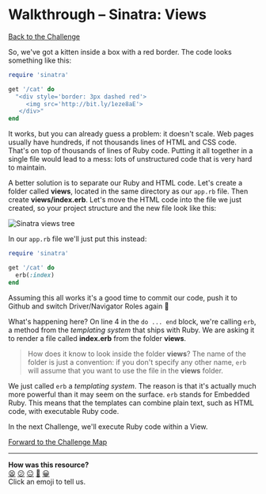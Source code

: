 # Walkthrough – Sinatra: Views

[Back to the Challenge](../sinatra_views.md)

So, we've got a kitten inside a box with a red border. The code looks something like this:

````ruby
require 'sinatra'

get '/cat' do
  "<div style='border: 3px dashed red'>
     <img src='http://bit.ly/1eze8aE'>
   </div>"
end
````

It works, but you can already guess a problem: it doesn't scale. Web pages usually have hundreds, if not thousands lines of HTML and CSS code. That's on top of thousands of lines of Ruby code. Putting it all together in a single file would lead to a mess: lots of unstructured code that is very hard to maintain.

A better solution is to separate our Ruby and HTML code. Let's create a folder called **views**, located in the same directory as our `app.rb` file. Then create **views/index.erb**. Let's move the HTML code into the file we just created, so your project structure and the new file look like this:

![Sinatra views tree](../images/sinatra_views_tree.png)

In our `app.rb` file we'll just put this instead:

````ruby
require 'sinatra'

get '/cat' do
  erb(:index)
end
````

Assuming this all works it's a good time to commit our code, push it to Github and switch Driver/Navigator Roles again&nbsp;:twisted_rightwards_arrows:

What's happening here? On line 4 in the `do ... end` block, we're calling `erb`, a method from the _templating system_ that ships with Ruby. We are asking it to render a file called **index.erb** from the folder **views**.

> How does it know to look inside the folder **views**? The name of the folder is just a convention: if you don't specify any other name, `erb` will assume that you want to use the file in the **views** folder.

We just called `erb` a _templating system_. The reason is that it's actually much more powerful than it may seem on the surface. `erb` stands for Embedded Ruby. This means that the templates can combine plain text, such as HTML code, with executable Ruby code.

In the next Challenge, we'll execute Ruby code within a View.

[Forward to the Challenge Map](../README.md)

<!-- BEGIN GENERATED SECTION DO NOT EDIT -->

---

**How was this resource?**  
[😫](https://airtable.com/shrUJ3t7KLMqVRFKR?prefill_Repository=course&prefill_File=intro_to_the_web/walkthroughs/sinatra_views.md&prefill_Sentiment=😫) [😕](https://airtable.com/shrUJ3t7KLMqVRFKR?prefill_Repository=course&prefill_File=intro_to_the_web/walkthroughs/sinatra_views.md&prefill_Sentiment=😕) [😐](https://airtable.com/shrUJ3t7KLMqVRFKR?prefill_Repository=course&prefill_File=intro_to_the_web/walkthroughs/sinatra_views.md&prefill_Sentiment=😐) [🙂](https://airtable.com/shrUJ3t7KLMqVRFKR?prefill_Repository=course&prefill_File=intro_to_the_web/walkthroughs/sinatra_views.md&prefill_Sentiment=🙂) [😀](https://airtable.com/shrUJ3t7KLMqVRFKR?prefill_Repository=course&prefill_File=intro_to_the_web/walkthroughs/sinatra_views.md&prefill_Sentiment=😀)  
Click an emoji to tell us.

<!-- END GENERATED SECTION DO NOT EDIT -->
